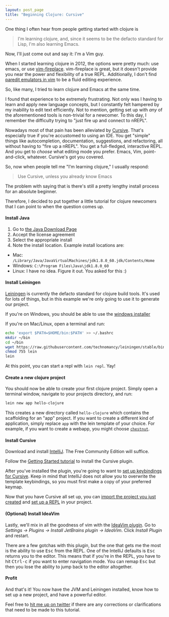 ```yaml
---
layout: post_page
title: "Beginning Clojure: Cursive"
---
```

One thing I often hear from people getting started with clojure is

> I'm learning clojure, and, since it seems to be the defacto standard for Lisp, I'm also learning Emacs.

Now, I'll just come out and say it: I'm a Vim guy.

When I started learning clojure in 2012, the options were pretty much: use emacs, or use
[vim-fireplace](https://github.com/tpope/vim-fireplace). vim-fireplace is great, but it doesn't provide you
near the power and flexibility of a true REPL. Additionally, I don't find
[paredit emulators in vim](https://github.com/guns/vim-sexp) to be a fluid editing experience.

So, like many, I tried to learn clojure and Emacs at the same time.

I found that experience to be extremely frustrating. Not only was I having to learn and apply new language
concepts, but I constantly felt hampered by my inability to edit text efficiently. Not to mention, getting
set up with *any* of the aforementioned tools is non-trivial for a newcomer. To this day, I remember the difficulty
trying to "just fire up and connect to nREPL".

Nowadays most of that pain has been alleviated by [Cursive](https://cursiveclojure.com/). That's especially true
if you're accustomed to using an IDE. You get "simple" things like autocompletion, documentation, suggestions,
and refactoring, all without having to "fire up a nREPL". You get a full-fledged, interactive REPL. And you get
to *choose* what editing mode you prefer. Emacs, Vim, point-and-click, whatever. Cursive's got you covered.

So, now when people tell me "I'm learning clojure," I usually respond:

> Use Cursive, unless you already know Emacs

The problem with saying that is there's still a pretty lengthy install process for an absolute beginner.

Therefore, I decided to put together a little tutorial for clojure newcomers that I can point to when the
question comes up.

#### Install Java
1. Go to [the Java Download Page](http://www.oracle.com/technetwork/java/javase/downloads/jdk8-downloads-2133151.html)
2. Accept the license agreement
3. Select the appropriate install
4. Note the install location. Example install locations are:
  * Mac: `/Library/Java/JavaVirtualMachines/jdk1.8.0_60.jdk/Contents/Home`
  * Windows: `C:\Program Files\Java\jdk1.8.0_60`
  * Linux: I have no idea. Figure it out. You asked for this :)

#### Install Leiningen
[Leiningen](http://leiningen.org/) is currently the defacto standard for clojure build tools. It's
used for lots of things, but in this example we're only going to use it to generate our project.

If you're on Windows, you should be able to use the [windows installer](http://leiningen-win-installer.djpowell.net)

If you're on Mac/Linux, open a terminal and run:

```sh
echo 'export $PATH=$HOME/bin:$PATH' >> ~/.bashrc
mkdir ~/bin
cd ~/bin
wget https://raw.githubusercontent.com/technomancy/leiningen/stable/bin/lein
chmod 755 lein
lein
```

At this point, you can start a repl with `lein repl`. Yay!

#### Create a new clojure project
You should now be able to create your first clojure project. Simply open a terminal window, navigate
to your projects directory, and run:

```sh
lein new app hello-clojure
```

This creates a new directory called `hello-clojure` which contains the scaffolding for an "app"
project. If you want to create a different kind of application, simply replace `app` with the lein
template of your choice. For example, if you want to create a webapp, you might choose
[`chestnut`](https://github.com/plexus/chestnut).

#### Install Cursive
Download and install [IntelliJ](https://www.jetbrains.com/idea/download/). The Free Community
Edition will suffice.

Follow the [Getting Started tutorial](https://cursiveclojure.com/userguide/) to install the Cursive plugin.

After you've installed the plugin, you're going to want to
[set up keybindings for Cursive](https://cursiveclojure.com/userguide/keybindings.html). Keep in mind that
IntelliJ does not allow you to overwrite the template keybindings, so you must first make a copy of
your preferred keymap.

Now that you have Cursive all set up, you can
[import the project you just created](https://cursiveclojure.com/userguide/leiningen.html) and
[set up a REPL](https://cursiveclojure.com/userguide/leiningen.html) in your project.

#### (Optional) Install IdeaVim
Lastly, we'll mix in all the goodness of vim with the [IdeaVim plugin](https://github.com/JetBrains/ideavim).
Go to *Settings → Plugins → Install JetBrains plugin → IdeaVim*. Click *Install Plugin* and restart.

There are a few gotchas with this plugin, but the one that gets me the most is the ability to use <kbd>Esc</kbd>
from the REPL. One of the IntelliJ defaults is <kbd>Esc</kbd> returns you to the editor. This means that if you're
in the REPL, you have to hit <kbd>Ctrl-c</kbd> if you want to enter navigation mode. You can remap <kbd>Esc</kbd> but
then you lose the ability to jump back to the editor altogether.

#### Profit
And that's it! You now have the JVM and Leiningen installed, know how to set up a new project, and have a powerful
editor.

Feel free to [hit me up on twitter](https://twitter.com/potetm) if there are any corrections or clarifications that
need to be made to this tutorial.
